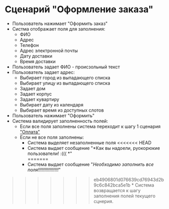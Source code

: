 # Сценарий "Оформление заказа"  
* Пользователь нажимает "Оформить заказ"  
* Систма отображает поля для заполнения:  
  * ФИО  
  * Адрес    
  * Телефон  
  * Адрес электронной почты  
  * Дату доставки  
  * Время доставки  
* Пользователь задает ФИО - происзольный текст  
* Пользователь задает адрес:  
  * Выбирает город из выпадающего списка  
  * Выбирает улицу из выпадающего списка  
  * Задает дом  
  * Задает корпус  
  * Задает кувартиру  
  * Выбирает дату из календаря  
  * Выбирает время из доступных слотов  
* Пользователь нажимает "Оформить"  
* Система валидирует заполненность полей:  
  * Если все поля заполнены система переходит к шагу 1 сценария ["Оплата"]()  
  * Если не все поля заполнены:  
    * Система выделяет незаполненные поля
<<<<<<< HEAD
    * Система выдает сообщение "*Как вы надоели, руокорюкие пользователи! :((( *"  
=======
    * Система выдает сообщение "*Необходимо заполнить все поля!!!!!!!!!!!!!!!!*"  
>>>>>>> eb4906801d076639cd76943d2b9c6c842bca5e1b
    * Система возвращается к шагу заполнения полей текущего сцнерия.  

